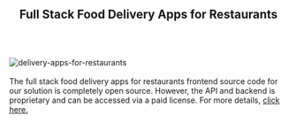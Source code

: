 <h2 style="text-align:center">Full Stack Food Delivery Apps for Restaurants</h2><br/><br/>

![delivery-apps-for-restaurants](https://admin.ninjascode.com/wp-content/uploads/2025/01/20-scaled.webp) <br/> <br/> The full stack food delivery apps for restaurants frontend source code for our solution is completely open source. However, the API and backend is proprietary and can be accessed via a paid license. For more details, <a href="https://enatega.com/?utm_source=github&utm_medium=repo&utm_campaign=lambert-full-stack-food-delivery-apps-for-restaurants" target="_blank">click here.</a> 
